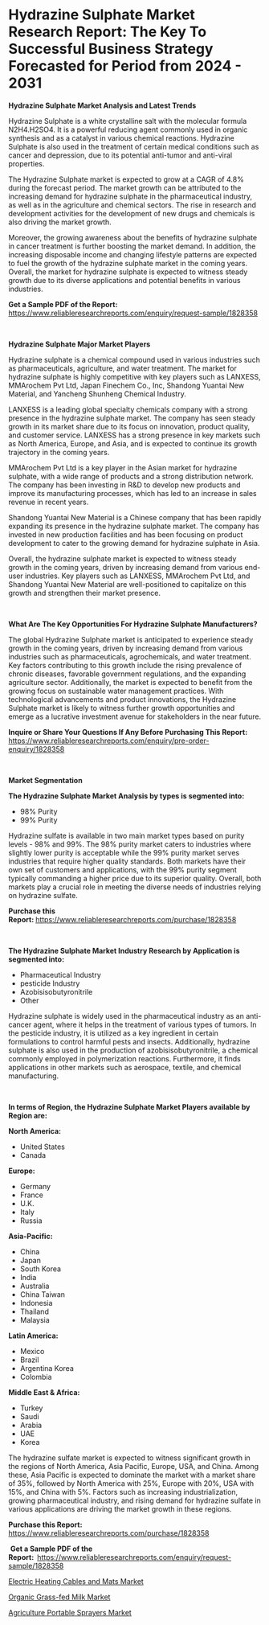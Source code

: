 <p><h1>Hydrazine Sulphate Market Research Report: The Key To Successful Business Strategy Forecasted for Period from 2024 - 2031</h1></p><p><strong>Hydrazine Sulphate Market Analysis and Latest Trends</strong></p>
<p><p>Hydrazine Sulphate is a white crystalline salt with the molecular formula N2H4.H2SO4. It is a powerful reducing agent commonly used in organic synthesis and as a catalyst in various chemical reactions. Hydrazine Sulphate is also used in the treatment of certain medical conditions such as cancer and depression, due to its potential anti-tumor and anti-viral properties.</p><p>The Hydrazine Sulphate market is expected to grow at a CAGR of 4.8% during the forecast period. The market growth can be attributed to the increasing demand for hydrazine sulphate in the pharmaceutical industry, as well as in the agriculture and chemical sectors. The rise in research and development activities for the development of new drugs and chemicals is also driving the market growth.</p><p>Moreover, the growing awareness about the benefits of hydrazine sulphate in cancer treatment is further boosting the market demand. In addition, the increasing disposable income and changing lifestyle patterns are expected to fuel the growth of the hydrazine sulphate market in the coming years. Overall, the market for hydrazine sulphate is expected to witness steady growth due to its diverse applications and potential benefits in various industries.</p></p>
<p><strong>Get a Sample PDF of the Report:&nbsp;</strong> <a href="https://www.reliableresearchreports.com/enquiry/request-sample/1828358">https://www.reliableresearchreports.com/enquiry/request-sample/1828358</a></p>
<p>&nbsp;</p>
<p><strong>Hydrazine Sulphate Major Market Players</strong></p>
<p><p>Hydrazine sulphate is a chemical compound used in various industries such as pharmaceuticals, agriculture, and water treatment. The market for hydrazine sulphate is highly competitive with key players such as LANXESS, MMArochem Pvt Ltd, Japan Finechem Co., Inc, Shandong Yuantai New Material, and Yancheng Shunheng Chemical Industry.</p><p>LANXESS is a leading global specialty chemicals company with a strong presence in the hydrazine sulphate market. The company has seen steady growth in its market share due to its focus on innovation, product quality, and customer service. LANXESS has a strong presence in key markets such as North America, Europe, and Asia, and is expected to continue its growth trajectory in the coming years.</p><p>MMArochem Pvt Ltd is a key player in the Asian market for hydrazine sulphate, with a wide range of products and a strong distribution network. The company has been investing in R&D to develop new products and improve its manufacturing processes, which has led to an increase in sales revenue in recent years.</p><p>Shandong Yuantai New Material is a Chinese company that has been rapidly expanding its presence in the hydrazine sulphate market. The company has invested in new production facilities and has been focusing on product development to cater to the growing demand for hydrazine sulphate in Asia.</p><p>Overall, the hydrazine sulphate market is expected to witness steady growth in the coming years, driven by increasing demand from various end-user industries. Key players such as LANXESS, MMArochem Pvt Ltd, and Shandong Yuantai New Material are well-positioned to capitalize on this growth and strengthen their market presence.</p></p>
<p>&nbsp;</p>
<p><strong>What Are The Key Opportunities For Hydrazine Sulphate Manufacturers?</strong></p>
<p><p>The global Hydrazine Sulphate market is anticipated to experience steady growth in the coming years, driven by increasing demand from various industries such as pharmaceuticals, agrochemicals, and water treatment. Key factors contributing to this growth include the rising prevalence of chronic diseases, favorable government regulations, and the expanding agriculture sector. Additionally, the market is expected to benefit from the growing focus on sustainable water management practices. With technological advancements and product innovations, the Hydrazine Sulphate market is likely to witness further growth opportunities and emerge as a lucrative investment avenue for stakeholders in the near future.</p></p>
<p><strong>Inquire or Share Your Questions If Any Before Purchasing This Report:</strong> <a href="https://www.reliableresearchreports.com/enquiry/pre-order-enquiry/1828358">https://www.reliableresearchreports.com/enquiry/pre-order-enquiry/1828358</a></p>
<p>&nbsp;</p>
<p><strong>Market Segmentation</strong></p>
<p><strong>The Hydrazine Sulphate Market Analysis by types is segmented into:</strong></p>
<p><ul><li>98% Purity</li><li>99% Purity</li></ul></p>
<p><p>Hydrazine sulfate is available in two main market types based on purity levels - 98% and 99%. The 98% purity market caters to industries where slightly lower purity is acceptable while the 99% purity market serves industries that require higher quality standards. Both markets have their own set of customers and applications, with the 99% purity segment typically commanding a higher price due to its superior quality. Overall, both markets play a crucial role in meeting the diverse needs of industries relying on hydrazine sulfate.</p></p>
<p><strong>Purchase this Report:&nbsp;</strong><a href="https://www.reliableresearchreports.com/purchase/1828358">https://www.reliableresearchreports.com/purchase/1828358</a></p>
<p>&nbsp;</p>
<p><strong>The Hydrazine Sulphate Market Industry Research by Application is segmented into:</strong></p>
<p><ul><li>Pharmaceutical Industry</li><li>pesticide Industry</li><li>Azobisisobutyronitrile</li><li>Other</li></ul></p>
<p><p>Hydrazine sulphate is widely used in the pharmaceutical industry as an anti-cancer agent, where it helps in the treatment of various types of tumors. In the pesticide industry, it is utilized as a key ingredient in certain formulations to control harmful pests and insects. Additionally, hydrazine sulphate is also used in the production of azobisisobutyronitrile, a chemical commonly employed in polymerization reactions. Furthermore, it finds applications in other markets such as aerospace, textile, and chemical manufacturing.</p></p>
<p>&nbsp;</p>
<p><strong>In terms of Region, the Hydrazine Sulphate Market Players available by Region are:</strong></p>
<p>
    <p> <strong> North America: </strong>
        <ul>
            <li>United States</li>
            <li>Canada</li>
        </ul>
        </p> 
    <p> <strong> Europe: </strong>
        <ul>
            <li>Germany</li>
            <li>France</li>
            <li>U.K.</li>
            <li>Italy</li>
            <li>Russia</li>
        </ul>
        </p> 
    <p> <strong> Asia-Pacific: </strong>
        <ul>
            <li>China</li>
            <li>Japan</li>
            <li>South Korea</li>
            <li>India</li>
            <li>Australia</li>
            <li>China Taiwan</li>
            <li>Indonesia</li>
            <li>Thailand</li>
            <li>Malaysia</li>
        </ul>
        </p> 
    <p> <strong> Latin America: </strong>
        <ul>
            <li>Mexico</li>
            <li>Brazil</li>
            <li>Argentina Korea</li>
            <li>Colombia</li>
        </ul>
        </p> 
    <p> <strong> Middle East & Africa: </strong>
        <ul>
            <li>Turkey</li>
            <li>Saudi</li>
            <li>Arabia</li>
            <li>UAE</li>
            <li>Korea</li>
        </ul>
    </p>
    </p>
<p><p>The hydrazine sulfate market is expected to witness significant growth in the regions of North America, Asia Pacific, Europe, USA, and China. Among these, Asia Pacific is expected to dominate the market with a market share of 35%, followed by North America with 25%, Europe with 20%, USA with 15%, and China with 5%. Factors such as increasing industrialization, growing pharmaceutical industry, and rising demand for hydrazine sulfate in various applications are driving the market growth in these regions.</p></p>
<p><strong>Purchase this Report: </strong><a href="https://www.reliableresearchreports.com/purchase/1828358">https://www.reliableresearchreports.com/purchase/1828358</a></p>
<p>&nbsp;<strong>Get a Sample PDF of the Report:&nbsp;&nbsp;</strong><a href="https://www.reliableresearchreports.com/enquiry/request-sample/1828358">https://www.reliableresearchreports.com/enquiry/request-sample/1828358</a></p>
<p><strong></strong></p>
<p><p><a href="https://view.publitas.com/reportprime-1/electric-heating-cables-and-mats-market-centers-on-aspects-such-as-market-growth-market-share-market-opportunity-and-projected-forecasts-spanning-from-2023-to-2030/">Electric Heating Cables and Mats Market</a></p><p><a href="https://view.publitas.com/reportprime-1/organic-grass-fed-milk-market-share-market-new-trends-analysis-report-by-type-by-application-by-end-use-by-region-and-segment-forecasts-2023-2030/">Organic Grass-fed Milk Market</a></p><p><a href="https://view.publitas.com/reportprime-1/agriculture-portable-sprayers-market-research-report-the-key-to-successful-business-strategy-forecasted-for-period-from-2023-2030/">Agriculture Portable Sprayers Market</a></p></p>
